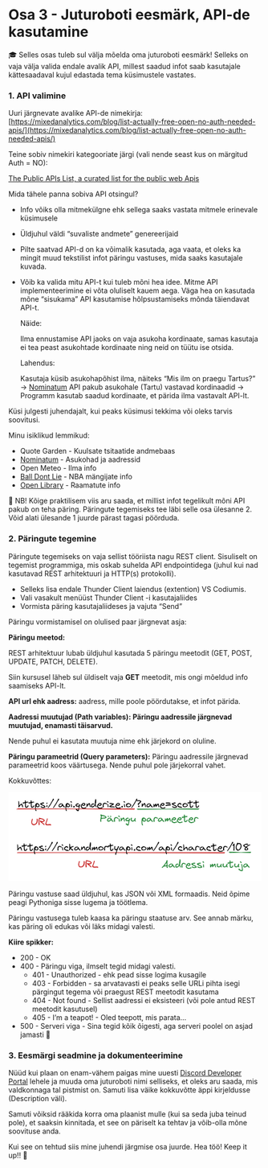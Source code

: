 # Osa 3 - Juturoboti eesmärk, API-de kasutamine

<aside>
🎓 Selles osas tuleb sul välja mõelda oma juturoboti eesmärk! Selleks on vaja välja valida endale avalik API, millest saadud infot saab kasutajale kättesaadaval kujul edastada tema küsimustele vastates.

</aside>

### 1.  API valimine

Uuri järgnevate avalike API-de nimekirja: [https://mixedanalytics.com/blog/list-actually-free-open-no-auth-needed-apis/](https://mixedanalytics.com/blog/list-actually-free-open-no-auth-needed-apis/)

Teine sobiv nimekiri kategooriate järgi (vali nende seast kus on märgitud Auth = NO):

[The Public APIs List, a curated list for the public web Apis](https://apislist.com/)

Mida tähele panna sobiva API otsingul?

- Info võiks olla mitmekülgne ehk sellega saaks vastata mitmele erinevale küsimusele
- Üldjuhul väldi “suvaliste andmete” genereerijaid
- Pilte saatvad API-d on ka võimalik kasutada, aga vaata, et oleks ka mingit muud tekstilist infot päringu vastuses, mida saaks kasutajale kuvada.
- Võib ka valida mitu API-t kui tuleb mõni hea idee. Mitme API implementeerimine ei võta oluliselt kauem aega. Väga hea on kasutada mõne “sisukama” API kasutamise hõlpsustamiseks mõnda täiendavat API-t.
    
    Näide:
    
    Ilma ennustamise API jaoks on vaja asukoha kordinaate, samas kasutaja ei tea peast asukohtade kordinaate ning neid on tüütu ise otsida.
    
    Lahendus: 
    
    Kasutaja küsib asukohapõhist ilma, näiteks “Mis ilm on praegu Tartus?” → [Nominatum](https://nominatim.org/release-docs/latest/api/Overview/) API pakub asukohale (Tartu) vastavad kordinaadid → Programm kasutab saadud kordinaate, et pärida ilma vastavalt API-lt. 
    

Küsi julgesti juhendajalt, kui peaks küsimusi tekkima või oleks tarvis soovitusi.

Minu isiklikud lemmikud:

- Quote Garden - Kuulsate tsitaatide andmebaas
- [Nominatum](https://nominatim.org/release-docs/latest/api/Overview/)  - Asukohad ja aadressid
- Open Meteo - Ilma info
- [Ball Dont Lie](https://www.balldontlie.io/) - NBA mängijate info
- [Open Library](https://openlibrary.org/developers/api) - Raamatute info

<aside>
🤔 NB! Kõige praktilisem viis aru saada, et millist infot tegelikult mõni API pakub on teha päring. Päringute tegemiseks tee läbi selle osa ülesanne 2. Võid alati ülesande 1 juurde pärast tagasi pöörduda.

</aside>

### 2.  Päringute tegemine

Päringute tegemiseks on vaja sellist tööriista nagu REST client. Sisuliselt on tegemist programmiga, mis oskab suhelda API endpointidega (juhul kui nad kasutavad REST arhitektuuri ja HTTP(s) protokolli).

- Selleks lisa endale Thunder Client laiendus (extention) VS Codiumis.
- Vali vasakult menüüst Thunder Client -i kasutajaliides
- Vormista päring kasutajaliideses ja vajuta “Send”

Päringu vormistamisel on olulised paar järgnevat asja:

**Päringu meetod:** 

REST arhitektuur lubab üldjuhul kasutada 5 päringu meetodit (GET, POST, UPDATE, PATCH, DELETE).

Siin kursusel läheb sul üldiselt vaja **GET** meetodit, mis ongi mõeldud info saamiseks API-lt.

**API url ehk aadress:** aadress, mille poole pöördutakse, et infot pärida.

**Aadressi muutujad (Path variables): Päringu aadressile järgnevad muutujad, enamasti täisarvud.**

Nende puhul ei kasutata muutuja nime ehk järjekord on oluline.

**Päringu parameetrid (Query parameters):** Päringu aadressile järgnevad parameetrid koos väärtusega. Nende puhul pole järjekorral vahet.

Kokkuvõttes:

![Untitled](Osa%203%20-%20Juturoboti%20eesma%CC%88rk,%20API-de%20kasutamine%2041e4bc9ffb7e4ba09fe43c256e8d3587/Untitled.png)

Päringu vastuse saad üldjuhul, kas JSON või XML formaadis. Neid õpime peagi Pythoniga sisse lugema ja töötlema.

Päringu vastusega tuleb kaasa ka päringu staatuse arv. See annab märku, kas päring oli edukas või läks midagi valesti.

**Kiire spikker:**

- 200 - OK
- 400 - Päringu viga, ilmselt tegid midagi valesti.
    - 401 - Unauthorized - ehk pead sisse logima kusagile
    - 403 - Forbidden - sa arvatavasti ei peaks selle URLi pihta isegi pärgingut tegema või praegust REST meetodit kasutama
    - 404 - Not found - Sellist aadressi ei eksisteeri (või pole antud REST meetodit kasutusel)
    - 405 - I’m a teapot! - Oled teepott, mis parata…
- 500 - Serveri viga - Sina tegid kõik õigesti, aga serveri poolel on asjad jamasti 🤯

### 3.  Eesmärgi seadmine ja dokumenteerimine

Nüüd kui plaan on enam-vähem paigas mine uuesti [Discord Developer Portal](https://discord.com/developers/) lehele ja muuda oma juturoboti nimi selliseks, et oleks aru saada, mis valdkonnaga tal pistmist on. Samuti lisa väike kokkuvõtte äppi kirjeldusse (Description väli).

Samuti võiksid rääkida korra oma plaanist mulle (kui sa seda juba teinud pole), et saaksin kinnitada, et see on päriselt ka tehtav ja võib-olla mõne soovituse anda.

Kui see on tehtud siis mine juhendi järgmise osa juurde. Hea töö! Keep it up!! 💪